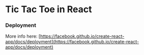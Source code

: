 # Tic Tac Toe in React

### Deployment

More info here: [https://facebook.github.io/create-react-app/docs/deployment](https://facebook.github.io/create-react-app/docs/deployment)